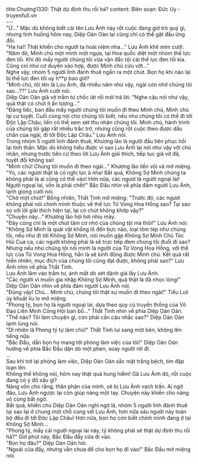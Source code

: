 title:Chương1330: Thật dự định thu rồi hả?
content:
Biên soạn: Đức Uy - truyenfull.vn<br>---<br>"Ừ..." Mặc dù không biết cái tên Lưu Ảnh này rốt cuộc đang giở trò quỷ gì, nhưng tình huống hôm nay, Diệp Oản Oản lại cũng chỉ có thể gật đầu ứng đối.<br>"Ha ha!! Thật khiến cho người ta hoài niệm nha..." Lưu Ảnh khẽ mỉm cười: "Năm đó, Minh chủ một mình một ngựa, tại Hoa quốc diệt một nhóm thế lực đen tối. Khi đó mấy người chúng tôi vừa vặn đắc tội cái thế lực đen tối kia. Cũng coi như cơ duyên xảo hợp, được Minh chủ cứu vớt…"<br>Nghe vậy, nhóm 5 người lính đánh thuê ngẩn ra một chút. Bọn họ khi nào lại bị thế lực đen tối uy h**p bao giờ?<br>"Minh chủ, tôi tên là Lưu Ảnh, đã nhiều năm như vậy, ngài còn nhớ chúng tôi sao...??" Lưu Ảnh cười nói.<br>Diệp Oản Oản giả vờ trầm tư chốc lát rồi mới trả lời: "Nghe cậu nói như vậy, quả thật có chút ít ấn tượng..."<br>"Đáng tiếc, ban đầu mấy người chúng tôi muốn đi theo Minh chủ, Minh chủ lại cự tuyệt. Cuối cùng nói cho chúng tôi biết, nếu như chúng tôi có thể đi tới Độc Lập Châu, liền có thể xem xét thu nhận chúng tôi. Minh chủ, hành trình của chúng tôi gặp rất nhiều trắc trở, nhưng cũng rốt cuộc theo được dấu chân của ngài, đi tới Độc Lập Châu." Lưu Ảnh nói.<br>Trong nhóm 5 người lính đánh thuê, Khương lão là người đầu tiên phục hồi lại tinh thần. Mặc dù không hiểu được vì sao Lưu Ảnh lại nói như vậy với chủ nhân, nhưng trước tiên cứ theo lời Lưu Ảnh giải thích, tiếp tục giả vờ đã, tuyệt đối không sai!<br>"Minh chủ! Chúng tôi muốn đi theo ngài..." Khương lão liền vội vã mở miệng.<br>"Yo, các ngươi thật là có nghị lực à nha! Bất quá, Không Sợ Minh chúng ta không phải là ai cũng có thể vào! Hơn nữa, các ngươi là người ngoại lai! Người ngoại lai, vốn là phải chết!" Bắc Đẩu nhìn về phía đám người Lưu Ảnh, lạnh giọng cười nói.<br>"Chờ một chút!" Bỗng nhiên, Thất Tinh mở miệng: "Trước đó, các ngươi không phải nói chính mình thuộc về thế lực Tử Vong Hoa Hồng sao? Tại sao so với lời giải thích hiện tại, lại có chút không khớp vậy?"<br>"Chuyện này..." Khương lão hơi hơi nhíu mày.<br>"Đây cũng chỉ là một chút tâm cơ nhỏ của chúng tôi mà thôi!" Lưu Ảnh nói: "Không Sợ Minh là quái vật khổng lồ đến bực nào, loại tôm tép như chúng tôi, nếu như đi tới Không Sợ Minh, nói muốn gặp Không Sợ Minh Chủ Tóc Húi Cua ca, các người không phải là sẽ trực tiếp đem chúng tôi đuổi đi sao?<br>Nhưng nếu như chúng tôi nói mình là người của Tử Vong Hoa Hồng, với thế lực của Tử Vong Hoa Hồng, hẳn là sẽ kinh động được Minh chủ. Kết quả rất hiển nhiên, mục đích của chúng tôi cũng đạt được, không phải sao?" Lưu Ảnh nhìn về phía Thất Tinh.<br>Lưu Ảnh lâm vào trầm tư, ánh mắt dò xét đánh giá lấy Lưu Ảnh.<br>"Các người vì muốn gia nhập Không Sợ Minh, quả thật là đã nhọc lòng!" Diệp Oản Oản nhìn về phía đám người Lưu Ảnh nói.<br>"Đúng vậy! Chủ... Minh chủ, chúng tôi thật sự muốn đi theo ngài!" Tiểu Loli ủy khuất líu lo mở miệng.<br>"Phong tỷ, bọn họ là người ngoại lai, dựa theo quy củ truyền thống của Võ Đạo Liên Minh Công Hội ban bố..." Thất Tinh nhìn về phía Diệp Oản Oản.<br>"Thế nào? Tôi làm chuyện gì, còn phải cần cậu nhắc sao?" Diệp Oản Oản lạnh lùng nói.<br>"Dĩ nhiên là Phong tỷ tự làm chủ!" Thất Tinh lui sang một bên, không lên tiếng nữa.<br>"Bắc Đẩu, dẫn bọn họ mang tới phòng làm việc của tôi!" Diệp Oản Oản hướng về phía Bắc Đẩu dặn dò một phen, xoay người rời đi.<br>...<br>Sau khi trở lại phòng làm việc, Diệp Oản Oản sắc mặt trắng bệch, tim đập loạn lên.<br>Không thể không nói, hôm nay thật quá hung hiểm! Gã Lưu Ảnh đó, rốt cuộc đang có ý đồ xấu gì?<br>Nàng vốn cho rằng, thân phận của mình, sẽ bị Lưu Ảnh vạch trần. Ai ngờ đâu, Lưu Ảnh ngược lại còn giúp nàng một tay. Chuyện này khiến cho nàng vô cùng bất ngờ.<br>Bất quá, khiến cho Diệp Oản Oản nghi ngờ là, nhóm 5 người lính đánh thuê tại sao lại ở chung một chỗ cùng với Lưu Ảnh, hơn nữa sáu người này toàn bộ đều đi tới Độc Lập Châu! Hơn nữa, bọn họ còn biết chính mình đang ở tại Không Sợ Minh...<br>"Phong tỷ, mấy cái người ngoại lai này, tỷ không phải sẽ thật dự định thu rồi hả?" Giờ phút này, Bắc Đẩu đẩy cửa đi vào.<br>"Bọn họ đâu?" Diệp Oản Oản hỏi.<br>"Ngoài cửa đấy, nhưng vẫn chưa để cho bọn họ đi vào!" Bắc Đẩu mở miệng nói.